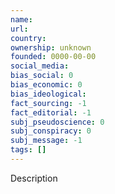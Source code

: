 ```yaml
---
name:
url:
country:
ownership: unknown
founded: 0000-00-00
social_media:
bias_social: 0
bias_economic: 0
bias_ideological:
fact_sourcing: -1
fact_editorial: -1
subj_pseudoscience: 0
subj_conspiracy: 0
subj_message: -1
tags: []
---
```


Description
